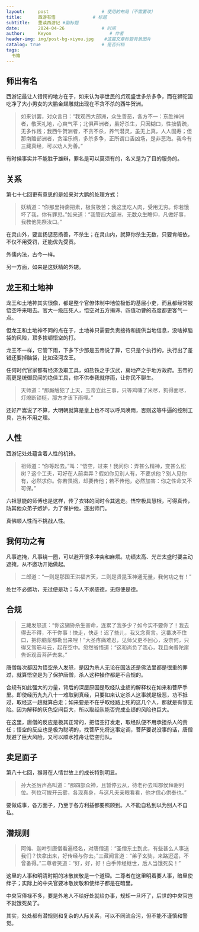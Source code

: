 ```yaml
---
layout:     post                    # 使用的布局（不需要改）
title:      西游有悟              # 标题 
subtitle:   重读西游记 #副标题
date:       2024-04-26              # 时间
author:     Keyon                      # 作者
header-img: img/post-bg-xiyou.jpg    #这篇文章标题背景图片
catalog: true                       # 是否归档
tags:
  书籍
---
```


## 师出有名

西游记最让人错愕的地方在于，如来认为李世民的贞观盛世多杀多争，而在狮驼国吃净了大小男女的大鹏金翅雕就出现在不贪不杀的西牛贺洲。

> 如来讲罢，对众言曰：“我观四大部洲，众生善恶，各方不一：东胜神洲者，敬天礼地，心爽气平；北俱芦洲者，虽好杀生，只因糊口，性拙情疏，无多作践；我西牛贺洲者，不贪不杀，养气潜灵，虽无上真，人人固寿；但那南赡部洲者，贪淫乐祸，多杀多争，正所谓口舌凶场，是非恶海。我今有三藏真经，可以劝人为善。”

有时候事实并不能胜于雄辩，罪名是可以莫须有的，名义是为了目的服务的。

## 关系

第七十七回更有意思的是如来对大鹏的处理方式：

> 妖精道：“你那里持斋把素，极贫极苦；我这里吃人肉，受用无穷。你若饿坏了我，你有罪愆。”如来道：“我管四大部洲，无数众生瞻仰，凡做好事，我教他先祭汝口。”

在灵山外，要宣扬惩恶扬善，不杀生；在灵山内，就算你杀生无数，只要肯皈依，不仅不用受罚，还能优先受贡。

外儒内法，古今一样。

另一方面，如来是这妖精的外甥。

## 龙王和土地神

龙王和土地神其实很像，都是整个官僚体制中地位极低的基层小吏，而且都经常被悟空呼来喝去。官大一级压死人，悟空对五方揭谛、四值功曹的态度都更客气一点。

但龙王和土地神不同的点在于，土地神只需要负责接待和提供当地信息，没啥掉脑袋的风险，顶多挨顿悟空的打。

龙王不一样，它管下雨，下多下少那是玉帝说了算，它只是个执行的，执行出了差错还要掉脑袋，比如泾河龙王。

任何时代官家都有经济汲取工具，如盐铁之于汉武，房地产之于地方政府。玉帝的雨更是统御民间的绝佳工具，你不供奉我就停雨，让你民不聊生。

> 天师道：“那厮触犯了上天，玉帝立此三事，只等鸡嗛了米尽，狗得面尽，灯燎断锁梃，那方才该下雨哩。”

还好严嵩说了不算，大明朝就算是皇上也不可以呼风唤雨，否则这等牛逼的控制工具，岂有不用之理。

## 人性

西游记处处蕴含着人性的机锋。

> 祖师道：“你等起去。”叫：“悟空，过来！我问你：弄甚么精神，变甚么松树？这个工夫，可好在人前卖弄？假如你见别人有，不要求他？别人见你有，必然求你。你若畏祸，却要传他；若不传他，必然加害：你之性命又不可保。”

六祖慧能的师傅也是这样，传了衣钵的同时令其逃走。悟空极具慧根，可得真传，防其他众弟子嫉妒，为了保护他，逐出师门。

真佛顺人性而不挑战人性。

## 我何功之有

凡事遮掩，凡事绕一圈，可以避开很多冲突和麻烦。功绩太高、光芒太盛时要主动遮掩，从不邀功开始做起。

> 二郎道：“一则是那国王洪福齐天，二则是贤昆玉神通无量，我何功之有！”

处世不必邀功，无过便是功；与人不求感德，无怨便是德。

## 合规

> 三藏发怒道：“你这猢狲杀生害命，连累了我多少？如今实不要你了！我去得去不得，不干你事！快走，快走！迟了些儿，我又念真言。这番决不住口，把你脑浆都勒出来哩！”大圣疼痛难忍，见师父更不回心，没奈何，只得又驾筋斗云，起在空中。忽然省悟道：“这和尚负了我心，我且向普陀崖告诉观音菩萨去来。”

唐僧每次都因为悟空杀人发怒，是因为杀人无论在国法还是佛法里都是很重的罪过，就算悟空是为了保护唐僧，杀人这种操作都是不合规的。

合规有如此强大的力量，背后的深层原因是取经队业绩的解释权在如来和菩萨手里。即使经历九九八十一难取到真经，只要如来认定杀人这事就是极恶，功不抵过，取经这一趟就算白走；如来要是不在乎取经路上死的这几个人，那就是有惊无险。因为解释的灰色空间巨大，所以取经队能否完成业绩的风险也巨大。

在这里，唐僧的反应是极其正常的，把悟空打发走，取经队便不用承担杀人的责任；悟空的反应也是极为聪明的，找菩萨先将这事定调，菩萨要说没事的话，唐僧规避了巨大风险，又可以顺水推舟让悟空归队。

## 卖足面子

第八十七回，猴哥在人情世故上的成长特别明显。

> 孙大圣厉声高叫道：“那四部众神，且暂停云从，待老孙去叫郡侯拜谢列位。列位可拨开云雾，各现真身，与这凡夫亲眼看看，他才信心供奉也。”

要做成事，各方面子，乃至于各方利益都要照顾到。人不能自私到以为别人不自私。

## 潜规则

> 阿傩、迦叶引唐僧看遍经名，对唐僧道：“圣僧东土到此，有些甚么人事送我们？快拿出来，好传经与你去。”三藏闻言道：“弟子玄奘，来路迢遥，不曾备得。”二尊者笑道：“好，好，好！白手传经继世，后人当饿死矣！”

这里的人事和明清时期的冰敬炭敬是一个道理。二尊者在这里明着要人事，暗里使绊子；实际上的中央官要冰敬炭敬和使绊子都是在暗里。

中央官俸禄不多，要是外地人不给好处就给办事，规矩一旦坏了，后世的中央官岂不就饿死矣了。

其实，处处都有潜规则和复杂的人际关系，可以不同流合污，但不能不谨慎和警觉。